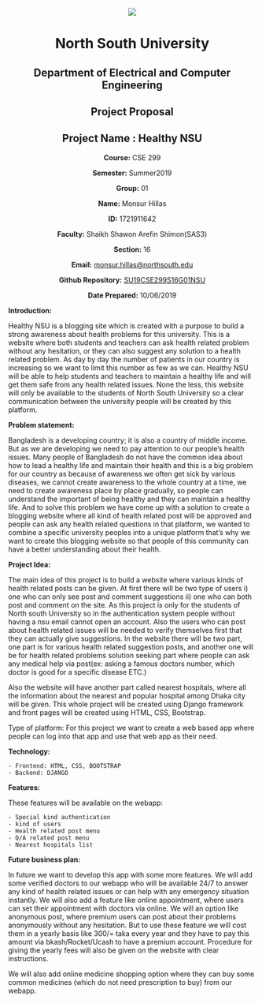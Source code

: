 <p align="center">
<img src="https://github.com/monsurhillas007/SU19CSE299S16G01NSU/blob/master/Mockup/logo/nsulogo.jpeg">
</p>
<div align="center">

# North South University
##  Department of Electrical and Computer Engineering

##  Project Proposal

## Project Name : Healthy NSU

**Course:** CSE 299

**Semester:** Summer2019

**Group:** 01

**Name:** Monsur Hillas

**ID:** 1721911642

**Faculty:** Shaikh Shawon Arefin Shimon(SAS3)

**Section:** 16

**Email:** monsur.hillas@northsouth.edu

**Github Repository:** [SU19CSE299S16G01NSU](https://github.com/monsurhillas007/SU19CSE299S16G01NSU)

**Date Prepared:** 10/06/2019
</div>



**Introduction:**

Healthy NSU is a blogging site which is created with a purpose to build a strong awareness about health problems for this university. This is a website where both students and teachers can ask health related problem without any hesitation, or they can also suggest any solution to a health related problem. As day by day the number of patients in our country is increasing so we want to limit this number as few as we can.  Healthy NSU will be able to help students and teachers to maintain a healthy life and will get them safe from any health related issues.  None the less, this website will only be available to the students of North South University so a clear communication between the university people will be created by this platform.  


**Problem statement:**

Bangladesh is a developing country; it is also a country of middle income. But as we are developing we need to pay attention to our people’s health issues.  Many people of Bangladesh do not have the common idea about how to lead a healthy life and maintain their health and this is a big problem for our country as because of awareness we often get sick by various diseases, we cannot create awareness to the whole country at a time, we need to create awareness place by place gradually, so people can understand the important of being healthy and they can maintain a healthy life. And to solve this problem we have come up with a solution to create a blogging website where all kind of health related post will be approved and people can ask any health related questions in that platform, we wanted to combine a specific university peoples into a unique platform that’s why we want to create this blogging website so that people of this community can have a better understanding about their health.





**Project Idea:**

The main idea of this project is to build a website where various kinds of health related posts can be given. At first there will be two type of users i) one who can only see post and comment suggestions ii) one who can both  post and comment on the site. As this project is only for the students of North south University so in the authentication system people without having a nsu email cannot open an account. Also the users who can post about health related issues will be needed to verify themselves first that they can actually give suggestions. In the website there will be two part, one part is for various health related suggestion posts, and another one will be for health related problems solution seeking part where people can ask any medical help via post(ex: asking a famous doctors number, which doctor is good for a specific disease ETC.)

Also the website will have another part called nearest hospitals, where all the information about the nearest and popular hospital among Dhaka city will be given. This whole project will be created using Django framework and front pages will be created using HTML, CSS, Bootstrap.

Type of platform:
For this project we want to create a web based app where people can log into that app and use that web app as their need.

**Technology:**

    - Frontend: HTML, CSS, BOOTSTRAP
    - Backend: DJANGO

**Features:**

These features will be available on the webapp:

    - Special kind authentication
    - kind of users
    - Health related post menu
    - Q/A related post menu
    - Nearest hospitals list

**Future business plan:**

In future we want to develop this app with some more features. We will add some verified doctors to our webapp who will be available 24/7 to answer any kind of health related issues or can help with any emergency situation instantly. We will also add a feature like online appointment, where users can set their appointment with doctors via online. We will an option like anonymous post, where premium users can post about their problems anonymously without any hesitation. But to use these feature we will cost them in a yearly basis like 300/= taka every year and they have to pay this amount via bkash/Rocket/Ucash to have a premium account. Procedure for giving the yearly fees will also be given on the website with clear instructions.

We will also add online medicine shopping option where they can buy some common medicines (which do not need prescription to buy) from our webapp.
